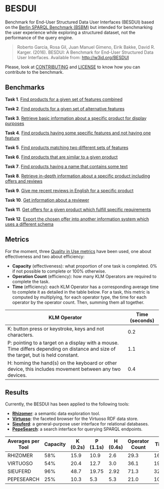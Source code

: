 # BESDUI

Benchmark for End-User Structured Data User Interfaces (BESDUI) based on the [Berlin SPARQL Benchmark (BSBM)](http://wifo5-03.informatik.uni-mannheim.de/bizer/berlinsparqlbenchmark/) but intended for benchmarking the user experience while exploring a structured dataset, not the performance of the query engine.

> Roberto García, Rosa Gil, Juan Manuel Gimeno, Eirik Bakke, David R. Karger. (2016). BESDUI: A Benchmark for End-User 
Structured Data User Interfaces. Available from: http://w3id.org/BESDUI

Please, look at [CONTRIBUTING](CONTRIBUTING.md) and [LICENSE](LICENSE) to know how you can contribute to the benchmark.

## Benchmarks

**Task 1**. [Find products for a given set of features combined](Benchmark/1.md)

**Task 2**. [Find products for a given set of alternative features](Benchmark/2.md)

**Task 3**. [Retrieve basic information about a specific product for display purposes](Benchmark/3.md)

**Task 4**. [Find products having some specific features and not having one feature](Benchmark/4.md)

**Task 5**. [Find products matching two different sets of features](Benchmark/5.md)

**Task 6**. [Find products that are similar to a given product](Benchmark/6.md)

**Task 7**. [Find products having a name that contains some text](Benchmark/7.md)

**Task 8**. [Retrieve in-depth information about a specific product including offers and reviews](Benchmark/8.md)

**Task 9**. [Give me recent reviews in English for a specific product](Benchmark/9.md)

**Task 10**. [Get information about a reviewer](Benchmark/10.md)

**Task 11**. [Get offers for a given product which fulfill specific requirements](Benchmark/11.md)

**Task 12**. [Export the chosen offer into another information system which uses a different schema](Benchmark/12.md)

## Metrics

For the moment, three [Quality in Use metrics](http://www.jucs.org/jucs_19_8/using_SWET_QUM_to) have been used, one about effectiveness and two about efficiency:

* **Capacity** (effectiveness): what proportion of one task is completed. 0% if not possible to complete or 100% otherwise.
* **Operation Count** (efficiency): how many KLM Operators are required to complete the task.
* **Time** (efficiency): each KLM Operator has a corresponding average time to complete it as detailed in the table below. For a task, this metric is computed by multiplying, for each operator type, the time for each operator by the operator count. Then, summing them all together.

| KLM Operator                                                                                                                        | Time (seconds) |
|-------------------------------------------------------------------------------------------------------------------------------------|----------------|
| K: button press or keystroke, keys and not characters.                                                                              | 0.2            |
| P: pointing to a target on a display with a mouse. Time differs depending on distance and size of the target, but is held constant. | 1.1            |
| H: homing the hand(s) on the keyboard or other device, this includes movement between any two devices.                              | 0.4            |

## Results

Currently, the BESDUI has been applied to the following tools:

* **[Rhizomer](/Results/Rhizomer)**: a semantic data exploration tool.
* **[Virtuoso](/Results/Virtuoso)**: the faceted browser for the Virtuoso RDF data store.
* **[Sieuferd](/Results/Sieuferd)**: a general-purpose user interface for relational databases.
* **[PepeSearch](/Results/PepeSearch)**: a search interface for querying SPARQL endpoints.

|Averages per Tool|Capacity|K (0.2s)|P (1.1s)|H (0.4s)|Operator Count|Time |
|-----------------|--------|--------|--------|--------|--------------|-----|
|   RHIZOMER      | 58%    | 15.9   | 10.9   | 2.6    | 29.3         |16.1 |
|   VIRTUOSO      | 54%    | 20.4   | 12.7   | 3.0    | 36.1         |19.3 |
|   SIEUFERD      | 96%    | 48.7   | 19.75  | 2.92   | 71.3         |32.63|
|   PEPESEARCH    | 25%    | 10.3   |  5.3   | 5.3    | 21.0         |10.1 |
